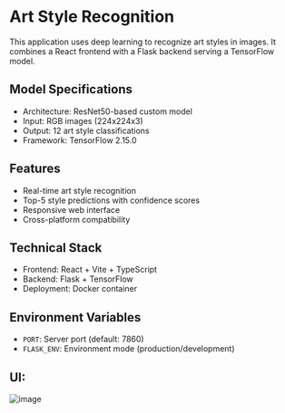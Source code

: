 
# Art Style Recognition

This application uses deep learning to recognize art styles in images. It combines a React frontend with a Flask backend serving a TensorFlow model.

## Model Specifications
- Architecture: ResNet50-based custom model
- Input: RGB images (224x224x3)
- Output: 12 art style classifications
- Framework: TensorFlow 2.15.0

## Features
- Real-time art style recognition
- Top-5 style predictions with confidence scores
- Responsive web interface
- Cross-platform compatibility

## Technical Stack
- Frontend: React + Vite + TypeScript
- Backend: Flask + TensorFlow
- Deployment: Docker container

## Environment Variables
- `PORT`: Server port (default: 7860)
- `FLASK_ENV`: Environment mode (production/development)


## UI:
![image](https://github.com/user-attachments/assets/8566a00b-447d-4439-83c3-c861a4dc04c8)
